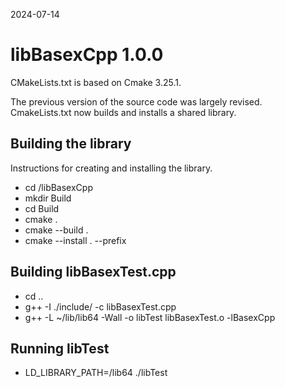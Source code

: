 2024-07-14

# libBasexCpp 1.0.0

CMakeLists.txt is based on Cmake 3.25.1.

The previous version of the source code was largely revised.
CmakeLists.txt now builds and installs a shared library.

## Building the library
Instructions for creating and installing the library.
* cd <path>/libBasexCpp
* mkdir Build
* cd Build
* cmake .
* cmake --build .
* cmake --install . --prefix <destination>

## Building libBasexTest.cpp
* cd ..
* g++ -I ./include/ -c libBasexTest.cpp
* g++ -L ~/lib/lib64 -Wall -o libTest libBasexTest.o -lBasexCpp

## Running libTest
* LD_LIBRARY_PATH=<destination>/lib64 ./libTest
